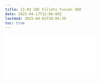 ```yaml
---
title: 13.03 CNC Fillets Fusion 360
date: 2025-04-17T12:00:00Z
lastmod: 2025-04-02T20:04:39
toc: true
---
```


![Link to included file content](../../../../digital-fabrication/cnc/cnc-fillets-fusion-360.md)
